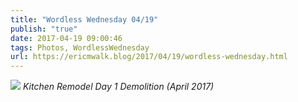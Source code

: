 ```yaml
---
title: "Wordless Wednesday 04/19"
publish: "true"
date: 2017-04-19 09:00:46
tags: Photos, WordlessWednesday
url: https://ericmwalk.blog/2017/04/19/wordless-wednesday.html
---
```


![](https://ericmwalk.blog/uploads/2022/85054baa51.jpg)
*Kitchen Remodel Day 1 Demolition (April 2017)*